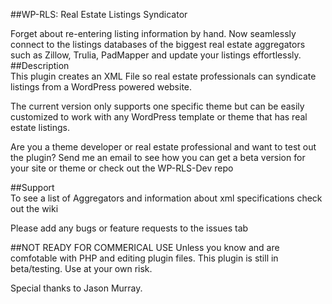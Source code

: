 ##WP-RLS: Real Estate Listings Syndicator   

Forget about re-entering listing information by hand. Now seamlessly connect to the listings databases of the biggest real estate aggregators such as Zillow, Trulia, PadMapper and update your listings effortlessly.       
##Description     
This plugin creates an XML File so real estate professionals can syndicate listings from a WordPress powered website.     

The current version only supports one specific theme but can be easily customized to work with any WordPress template or theme that has real estate listings.     

Are you a theme developer or real estate professional and want to test out the plugin? Send me an email to see how you can get a beta version for your site or theme or check out the WP-RLS-Dev repo       

##Support      
To see a list of Aggregators and information about xml specifications check out the wiki    

Please add any bugs or feature requests to the issues tab    

##NOT READY FOR COMMERICAL USE
Unless you know and are comfotable with PHP and editing plugin files. This plugin is still in beta/testing. Use at your own risk. 

Special thanks to Jason Murray.
